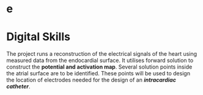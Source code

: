 e
==============
Digital Skills
==============

The project runs a reconstruction of the electrical signals of the heart using measured data from the endocardial surface. 
It utilises forward solution to construct the **potential and activation map**. 
Several solution points inside the atrial surface are to be identified. These points will be used to design the location of
electrodes needed for the design of an **_intracardiac catheter_**.
